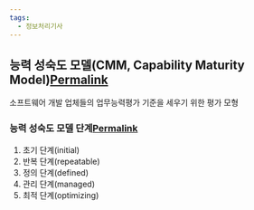 ```yaml
---
tags:
  - 정보처리기사
---
```

## 능력 성숙도 모델(CMM, Capability Maturity Model)[Permalink](https://jtrimind.github.io/information-processing/cmm/#%EB%8A%A5%EB%A0%A5-%EC%84%B1%EC%88%99%EB%8F%84-%EB%AA%A8%EB%8D%B8cmm-capability-maturity-model "Permalink")

소프트웨어 개발 업체들의 업무능력평가 기준을 세우기 위한 평가 모형

### 능력 성숙도 모델 단계[Permalink](https://jtrimind.github.io/information-processing/cmm/#%EB%8A%A5%EB%A0%A5-%EC%84%B1%EC%88%99%EB%8F%84-%EB%AA%A8%EB%8D%B8-%EB%8B%A8%EA%B3%84 "Permalink")

1. 초기 단계(initial)
2. 반복 단계(repeatable)
3. 정의 단계(defined)
4. 관리 단계(managed)
5. 최적 단계(optimizing)
